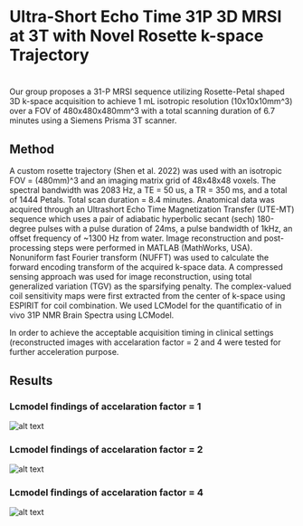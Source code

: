 # Ultra-Short Echo Time 31P 3D MRSI at 3T with Novel Rosette k-space Trajectory
#

Our group proposes a 31-P MRSI sequence utilizing Rosette-Petal shaped 3D k-space 
acquisition to achieve 1 mL isotropic resolution (10x10x10mm^3) over a FOV of 480x480x480mm^3 
with a total scanning duration of 6.7 minutes using a Siemens Prisma 3T scanner.

## Method

A custom rosette trajectory (Shen et al. 2022) was used with an isotropic FOV = (480mm)^3 and an imaging 
matrix grid of 48x48x48 voxels.  The spectral bandwidth was 2083 Hz, a TE = 50 us, a TR = 350 ms, and a total of 1444 Petals.  Total scan duration = 8.4 minutes. Anatomical data was acquired through an Ultrashort Echo Time Magnetization Transfer (UTE-MT)  sequence which uses a pair of adiabatic hyperbolic secant (sech) 180-degree pulses with a pulse duration  of 24ms, a pulse bandwidth of 1kHz, an offset frequency of ~1300 Hz from water. Image reconstruction and post-processing steps were performed in MATLAB (MathWorks, USA). Nonuniform fast Fourier transform (NUFFT) was used to calculate the forward encoding transform of the acquired k-space data. A compressed sensing approach was used for image reconstruction, using total generalized variation (TGV) as the sparsifying penalty. The complex-valued coil sensitivity maps were first extracted from the center of k-space using ESPIRIT for coil combination. We used  LCModel for the quantificatio of in vivo 31P NMR Brain Spectra using LCModel. 

In order to achieve the acceptable acquisition timing in clinical settings (reconstructed images with accelaration factor = 2 and 4 were tested for further acceleration purpose. 

## Results 

### Lcmodel findings of accelaration factor = 1 

![alt text](https://github.com/uzayemir/high-resolution-dual-echo-rosette-fmri-/blob/main/acc1_23_27_24.jpg?raw=true)


### Lcmodel findings of accelaration factor = 2

![alt text](https://github.com/uzayemir/high-resolution-dual-echo-rosette-fmri-/blob/main/acc2_23_27_24.jpg?raw=true)


### Lcmodel findings of accelaration factor = 4

![alt text](https://github.com/uzayemir/high-resolution-dual-echo-rosette-fmri-/blob/main/acc4_23_27_24.jpg?raw=true)
